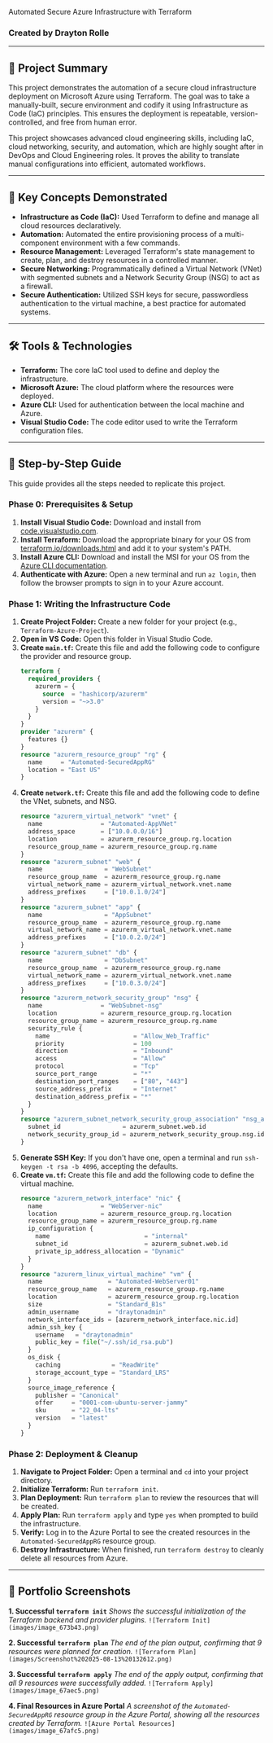  Automated Secure Azure Infrastructure with Terraform

### Created by Drayton Rolle

---

## 📝 Project Summary

This project demonstrates the automation of a secure cloud infrastructure deployment on Microsoft Azure using Terraform. The goal was to take a manually-built, secure environment and codify it using Infrastructure as Code (IaC) principles. This ensures the deployment is repeatable, version-controlled, and free from human error.

This project showcases advanced cloud engineering skills, including IaC, cloud networking, security, and automation, which are highly sought after in DevOps and Cloud Engineering roles. It proves the ability to translate manual configurations into efficient, automated workflows.

---

## 🚀 Key Concepts Demonstrated

* **Infrastructure as Code (IaC):** Used Terraform to define and manage all cloud resources declaratively.
* **Automation:** Automated the entire provisioning process of a multi-component environment with a few commands.
* **Resource Management:** Leveraged Terraform's state management to create, plan, and destroy resources in a controlled manner.
* **Secure Networking:** Programmatically defined a Virtual Network (VNet) with segmented subnets and a Network Security Group (NSG) to act as a firewall.
* **Secure Authentication:** Utilized SSH keys for secure, passwordless authentication to the virtual machine, a best practice for automated systems.

---

## 🛠️ Tools & Technologies

* **Terraform:** The core IaC tool used to define and deploy the infrastructure.
* **Microsoft Azure:** The cloud platform where the resources were deployed.
* **Azure CLI:** Used for authentication between the local machine and Azure.
* **Visual Studio Code:** The code editor used to write the Terraform configuration files.

---

## 📖 Step-by-Step Guide

This guide provides all the steps needed to replicate this project.

### Phase 0: Prerequisites & Setup

1.  **Install Visual Studio Code:** Download and install from [code.visualstudio.com](https://code.visualstudio.com/).
2.  **Install Terraform:** Download the appropriate binary for your OS from [terraform.io/downloads.html](https://www.terraform.io/downloads.html) and add it to your system's PATH.
3.  **Install Azure CLI:** Download and install the MSI for your OS from the [Azure CLI documentation](https://docs.microsoft.com/en-us/cli/azure/install-azure-cli).
4.  **Authenticate with Azure:** Open a new terminal and run `az login`, then follow the browser prompts to sign in to your Azure account.

### Phase 1: Writing the Infrastructure Code

1.  **Create Project Folder:** Create a new folder for your project (e.g., `Terraform-Azure-Project`).
2.  **Open in VS Code:** Open this folder in Visual Studio Code.
3.  **Create `main.tf`:** Create this file and add the following code to configure the provider and resource group.
    ```terraform
    terraform {
      required_providers {
        azurerm = {
          source  = "hashicorp/azurerm"
          version = "~>3.0"
        }
      }
    }
    provider "azurerm" {
      features {}
    }
    resource "azurerm_resource_group" "rg" {
      name     = "Automated-SecuredAppRG"
      location = "East US"
    }
    ```
4.  **Create `network.tf`:** Create this file and add the following code to define the VNet, subnets, and NSG.
    ```terraform
    resource "azurerm_virtual_network" "vnet" {
      name                = "Automated-AppVNet"
      address_space       = ["10.0.0.0/16"]
      location            = azurerm_resource_group.rg.location
      resource_group_name = azurerm_resource_group.rg.name
    }
    resource "azurerm_subnet" "web" {
      name                 = "WebSubnet"
      resource_group_name  = azurerm_resource_group.rg.name
      virtual_network_name = azurerm_virtual_network.vnet.name
      address_prefixes     = ["10.0.1.0/24"]
    }
    resource "azurerm_subnet" "app" {
      name                 = "AppSubnet"
      resource_group_name  = azurerm_resource_group.rg.name
      virtual_network_name = azurerm_virtual_network.vnet.name
      address_prefixes     = ["10.0.2.0/24"]
    }
    resource "azurerm_subnet" "db" {
      name                 = "DbSubnet"
      resource_group_name  = azurerm_resource_group.rg.name
      virtual_network_name = azurerm_virtual_network.vnet.name
      address_prefixes     = ["10.0.3.0/24"]
    }
    resource "azurerm_network_security_group" "nsg" {
      name                = "WebSubnet-nsg"
      location            = azurerm_resource_group.rg.location
      resource_group_name = azurerm_resource_group.rg.name
      security_rule {
        name                       = "Allow_Web_Traffic"
        priority                   = 100
        direction                  = "Inbound"
        access                     = "Allow"
        protocol                   = "Tcp"
        source_port_range          = "*"
        destination_port_ranges    = ["80", "443"]
        source_address_prefix      = "Internet"
        destination_address_prefix = "*"
      }
    }
    resource "azurerm_subnet_network_security_group_association" "nsg_association" {
      subnet_id                 = azurerm_subnet.web.id
      network_security_group_id = azurerm_network_security_group.nsg.id
    }
    ```
5.  **Generate SSH Key:** If you don't have one, open a terminal and run `ssh-keygen -t rsa -b 4096`, accepting the defaults.
6.  **Create `vm.tf`:** Create this file and add the following code to define the virtual machine.
    ```terraform
    resource "azurerm_network_interface" "nic" {
      name                = "WebServer-nic"
      location            = azurerm_resource_group.rg.location
      resource_group_name = azurerm_resource_group.rg.name
      ip_configuration {
        name                          = "internal"
        subnet_id                     = azurerm_subnet.web.id
        private_ip_address_allocation = "Dynamic"
      }
    }
    resource "azurerm_linux_virtual_machine" "vm" {
      name                  = "Automated-WebServer01"
      resource_group_name   = azurerm_resource_group.rg.name
      location              = azurerm_resource_group.rg.location
      size                  = "Standard_B1s"
      admin_username        = "draytonadmin"
      network_interface_ids = [azurerm_network_interface.nic.id]
      admin_ssh_key {
        username   = "draytonadmin"
        public_key = file("~/.ssh/id_rsa.pub")
      }
      os_disk {
        caching              = "ReadWrite"
        storage_account_type = "Standard_LRS"
      }
      source_image_reference {
        publisher = "Canonical"
        offer     = "0001-com-ubuntu-server-jammy"
        sku       = "22_04-lts"
        version   = "latest"
      }
    }
    ```

### Phase 2: Deployment & Cleanup

1.  **Navigate to Project Folder:** Open a terminal and `cd` into your project directory.
2.  **Initialize Terraform:** Run `terraform init`.
3.  **Plan Deployment:** Run `terraform plan` to review the resources that will be created.
4.  **Apply Plan:** Run `terraform apply` and type `yes` when prompted to build the infrastructure.
5.  **Verify:** Log in to the Azure Portal to see the created resources in the `Automated-SecuredAppRG` resource group.
6.  **Destroy Infrastructure:** When finished, run `terraform destroy` to cleanly delete all resources from Azure.

---

## 📸 Portfolio Screenshots

**1. Successful `terraform init`**
*Shows the successful initialization of the Terraform backend and provider plugins.*
`![Terraform Init](images/image_673b43.png)`

**2. Successful `terraform plan`**
*The end of the plan output, confirming that 9 resources were planned for creation.*
`![Terraform Plan](images/Screenshot%202025-08-13%20132612.png)`

**3. Successful `terraform apply`**
*The end of the apply output, confirming that all 9 resources were successfully added.*
`![Terraform Apply](images/image_67aec5.png)`

**4. Final Resources in Azure Portal**
*A screenshot of the `Automated-SecuredAppRG` resource group in the Azure Portal, showing all the resources created by Terraform.*
`![Azure Portal Resources](images/image_67afc5.png)`
